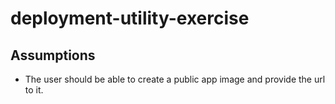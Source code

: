 # deployment-utility-exercise

## Assumptions

* The user should be able to create a public app image and provide the url to it.